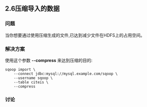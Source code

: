 <h2>2.6压缩导入的数据</h2>

<h3>问题</h3>
当你想要通过使用压缩生成的文件,已达到减少文件在HDFS上的占用空间。

<h3>解决方案</h3>

使用这个参数 **--compress** 来达到压缩的目的:

```
sqoop import \
    --connect jdbc:mysql://mysql.example.com/sqoop \
    --username sqoop \
    --table citeis \
    --compress
```

<h3>讨论</h3>

